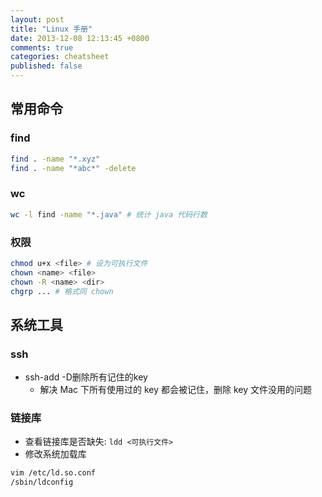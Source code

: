 ```yaml
---
layout: post
title: "Linux 手册"
date: 2013-12-08 12:13:45 +0800
comments: true
categories: cheatsheet
published: false
---
```

## 常用命令

### find
``` sh
find . -name "*.xyz"
find . -name "*abc*" -delete
```

### wc
``` sh
wc -l find -name "*.java" # 统计 java 代码行数
```

### 权限
```sh
chmod u+x <file> # 设为可执行文件
chown <name> <file>
chown -R <name> <dir>
chgrp ... # 格式同 chown
```

## 系统工具

### ssh
* ssh-add -D删除所有记住的key
  * 解决 Mac 下所有使用过的 key 都会被记住，删除 key 文件没用的问题

### 链接库
* 查看链接库是否缺失: `ldd <可执行文件>`
* 修改系统加载库
``` sh
vim /etc/ld.so.conf
/sbin/ldconfig
```
